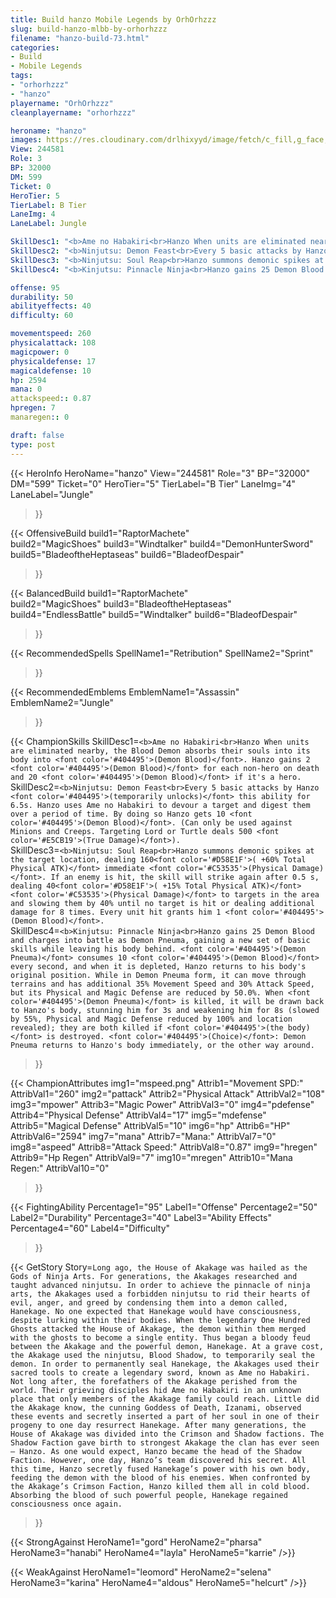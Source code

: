 ```yaml
---
title: Build hanzo Mobile Legends by OrhOrhzzz
slug: build-hanzo-mlbb-by-orhorhzzz
filename: "hanzo-build-73.html"
categories: 
- Build 
- Mobile Legends
tags: 
- "orhorhzzz"
- "hanzo"
playername: "OrhOrhzzz"
cleanplayername: "orhorhzzz"

heroname: "hanzo"
images: https://res.cloudinary.com/drlhixyyd/image/fetch/c_fill,g_face,f_auto/https://cdn2-build.mobagenie.my.id/p/images/banner/full/hanzo.jpg
View: 244581 
Role: 3 
BP: 32000
DM: 599 
Ticket: 0 
HeroTier: 5 
TierLabel: B Tier 
LaneImg: 4
LaneLabel: Jungle 

SkillDesc1: "<b>Ame no Habakiri<br>Hanzo When units are eliminated nearby, the Blood Demon absorbs their souls into its body into <font color='#404495'>(Demon Blood)</font>. Hanzo gains 2 <font color='#404495'>(Demon Blood)</font> for each non-hero on death and 20 <font color='#404495'>(Demon Blood)</font> if it's a hero."   
SkillDesc2: "<b>Ninjutsu: Demon Feast<br>Every 5 basic attacks by Hanzo <font color='#404495'>(temporarily unlocks)</font> this ability for 6.5s. Hanzo uses Ame no Habakiri to devour a target and digest them over a period of time. By doing so Hanzo gets 10 <font color='#404495'>(Demon Blood)</font>. (Can only be used against Minions and Creeps. Targeting Lord or Turtle deals 500 <font color='#E5CB19'>(True Damage)</font>)."   
SkillDesc3: "<b>Ninjutsu: Soul Reap<br>Hanzo summons demonic spikes at the target location, dealing 160<font color='#D58E1F'>( +60% Total Physical ATK)</font> immediate <font color='#C53535'>(Physical Damage)</font>. If an enemy is hit, the skill will strike again after 0.5 s, dealing 40<font color='#D58E1F'>( +15% Total Physical ATK)</font> <font color='#C53535'>(Physical Damage)</font> to targets in the area and slowing them by 40% until no target is hit or dealing additional damage for 8 times. Every unit hit grants him 1 <font color='#404495'>(Demon Blood)</font>."   
SkillDesc4: "<b>Kinjutsu: Pinnacle Ninja<br>Hanzo gains 25 Demon Blood and charges into battle as Demon Pneuma, gaining a new set of basic skills while leaving his body behind. <font color='#404495'>(Demon Pneuma)</font> consumes 10 <font color='#404495'>(Demon Blood)</font> every second, and when it is depleted, Hanzo returns to his body's original position. While in Demon Pneuma form, it can move through terrains and has additional 35% Movement Speed and 30% Attack Speed, but its Physical and Magic Defense are reduced by 50.0%. When <font color='#404495'>(Demon Pneuma)</font> is killed, it will be drawn back to Hanzo's body, stunning him for 3s and weakening him for 8s (slowed by 55%, Physical and Magic Defense reduced by 100% and location revealed); they are both killed if <font color='#404495'>(the body)</font> is destroyed. <font color='#404495'>(Choice)</font>: Demon Pneuma returns to Hanzo's body immediately, or the other way around."  

offense: 95 
durability: 50 
abilityeffects: 40 
difficulty: 60 

movementspeed: 260
physicalattack: 108
magicpower: 0
physicaldefense: 17
magicaldefense: 10
hp: 2594
mana: 0
attackspeed:: 0.87
hpregen: 7
manaregen:: 0

draft: false
type: post
---
```


{{< HeroInfo 
HeroName="hanzo" 
View="244581" 
Role="3" 
BP="32000" 
DM="599" 
Ticket="0" 
HeroTier="5" 
TierLabel="B Tier" 
LaneImg="4" 
LaneLabel="Jungle" 
>}}
 
{{< OffensiveBuild 
build1="RaptorMachete"  
build2="MagicShoes" 
build3="Windtalker" 
build4="DemonHunterSword" 
build5="BladeoftheHeptaseas" 
build6="BladeofDespair" 
>}} 

{{< BalancedBuild 
build1="RaptorMachete"  
build2="MagicShoes" 
build3="BladeoftheHeptaseas" 
build4="EndlessBattle" 
build5="Windtalker" 
build6="BladeofDespair" 
>}}


{{< RecommendedSpells 
SpellName1="Retribution" 
SpellName2="Sprint" 
>}}  

{{< RecommendedEmblems 
EmblemName1="Assassin" 
EmblemName2="Jungle" 
>}}   

{{< ChampionSkills 
SkillDesc1=`<b>Ame no Habakiri<br>Hanzo When units are eliminated nearby, the Blood Demon absorbs their souls into its body into <font color='#404495'>(Demon Blood)</font>. Hanzo gains 2 <font color='#404495'>(Demon Blood)</font> for each non-hero on death and 20 <font color='#404495'>(Demon Blood)</font> if it's a hero.`   
SkillDesc2=`<b>Ninjutsu: Demon Feast<br>Every 5 basic attacks by Hanzo <font color='#404495'>(temporarily unlocks)</font> this ability for 6.5s. Hanzo uses Ame no Habakiri to devour a target and digest them over a period of time. By doing so Hanzo gets 10 <font color='#404495'>(Demon Blood)</font>. (Can only be used against Minions and Creeps. Targeting Lord or Turtle deals 500 <font color='#E5CB19'>(True Damage)</font>).`   
SkillDesc3=`<b>Ninjutsu: Soul Reap<br>Hanzo summons demonic spikes at the target location, dealing 160<font color='#D58E1F'>( +60% Total Physical ATK)</font> immediate <font color='#C53535'>(Physical Damage)</font>. If an enemy is hit, the skill will strike again after 0.5 s, dealing 40<font color='#D58E1F'>( +15% Total Physical ATK)</font> <font color='#C53535'>(Physical Damage)</font> to targets in the area and slowing them by 40% until no target is hit or dealing additional damage for 8 times. Every unit hit grants him 1 <font color='#404495'>(Demon Blood)</font>.`   
SkillDesc4=`<b>Kinjutsu: Pinnacle Ninja<br>Hanzo gains 25 Demon Blood and charges into battle as Demon Pneuma, gaining a new set of basic skills while leaving his body behind. <font color='#404495'>(Demon Pneuma)</font> consumes 10 <font color='#404495'>(Demon Blood)</font> every second, and when it is depleted, Hanzo returns to his body's original position. While in Demon Pneuma form, it can move through terrains and has additional 35% Movement Speed and 30% Attack Speed, but its Physical and Magic Defense are reduced by 50.0%. When <font color='#404495'>(Demon Pneuma)</font> is killed, it will be drawn back to Hanzo's body, stunning him for 3s and weakening him for 8s (slowed by 55%, Physical and Magic Defense reduced by 100% and location revealed); they are both killed if <font color='#404495'>(the body)</font> is destroyed. <font color='#404495'>(Choice)</font>: Demon Pneuma returns to Hanzo's body immediately, or the other way around.`   
>}}

{{< ChampionAttributes
img1="mspeed.png" Attrib1="Movement SPD:" AttribVal1="260"
img2="pattack" Attrib2="Physical Attack" AttribVal2="108"
img3="mpower" Attrib3="Magic Power" AttribVal3="0"
img4="pdefense" Attrib4="Physical Defense" AttribVal4="17"
img5="mdefense" Attrib5="Magical Defense" AttribVal5="10"
img6="hp" Attrib6="HP" AttribVal6="2594"
img7="mana" Attrib7="Mana:" AttribVal7="0"
img8="aspeed" Attrib8="Attack Speed:" AttribVal8="0.87"
img9="hregen" Attrib9="Hp Regen" AttribVal9="7"
img10="mregen" Attrib10="Mana Regen:" AttribVal10="0"
>}}


{{< FightingAbility
Percentage1="95" Label1="Offense"
Percentage2="50" Label2="Durability"
Percentage3="40" Label3="Ability Effects"
Percentage4="60" Label4="Difficulty"
 >}}

{{< GetStory 
Story=` Long ago, the House of Akakage was hailed as the Gods of Ninja Arts. For generations, the Akakages researched and taught advanced ninjutsu. In order to achieve the pinnacle of ninja arts, the Akakages used a forbidden ninjutsu to rid their hearts of evil, anger, and greed by condensing them into a demon called, Hanekage. No one expected that Hanekage would have consciousness, despite lurking within their bodies. When the legendary One Hundred Ghosts attacked the House of Akakage, the demon within them merged with the ghosts to become a single entity. Thus began a bloody feud between the Akakage and the powerful demon, Hanekage. At a grave cost, the Akakage used the ninjutsu, Blood Shadow, to temporarily seal the demon. In order to permanently seal Hanekage, the Akakages used their sacred tools to create a legendary sword, known as Ame no Habakiri. Not long after, the forefathers of the Akakage perished from the world. Their grieving disciples hid Ame no Habakiri in an unknown place that only members of the Akakage family could reach. Little did the Akakage know, the cunning Goddess of Death, Izanami, observed these events and secretly inserted a part of her soul in one of their progeny to one day resurrect Hanekage. After many generations, the House of Akakage was divided into the Crimson and Shadow factions. The Shadow Faction gave birth to strongest Akakage the clan has ever seen — Hanzo. As one would expect, Hanzo became the head of the Shadow Faction. However, one day, Hanzo’s team discovered his secret. All this time, Hanzo secretly fused Hanekage’s power with his own body, feeding the demon with the blood of his enemies. When confronted by the Akakage’s Crimson Faction, Hanzo killed them all in cold blood. Absorbing the blood of such powerful people, Hanekage regained consciousness once again. ` 
>}}

{{< StrongAgainst 
HeroName1="gord"
HeroName2="pharsa"
HeroName3="hanabi"
HeroName4="layla"
HeroName5="karrie"
/>}}

{{< WeakAgainst
HeroName1="leomord"
HeroName2="selena"
HeroName3="karina"
HeroName4="aldous"
HeroName5="helcurt"
/>}}
